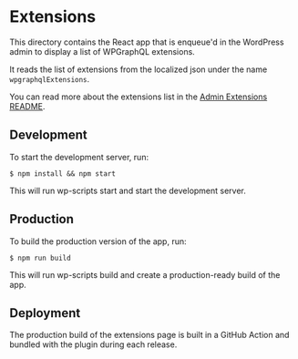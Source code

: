 # Extensions

This directory contains the React app that is enqueue'd in the WordPress admin to display a list of WPGraphQL extensions.

It reads the list of extensions from the localized json under the name `wpgraphqlExtensions`.

You can read more about the extensions list in the [Admin Extensions README](../../src/Admin/Extensions/README.md).

## Development

To start the development server, run:

```shell
$ npm install && npm start
```

This will run wp-scripts start and start the development server.

## Production

To build the production version of the app, run:

```shell
$ npm run build
```

This will run wp-scripts build and create a production-ready build of the app.

## Deployment

The production build of the extensions page is built in a GitHub Action and bundled with the plugin during each release.
